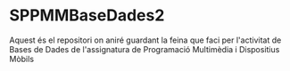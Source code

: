 # SPPMMBaseDades2
Aquest és el repositori on aniré guardant la feina que faci per l'activitat de Bases de Dades de l'assignatura de 
Programació Multimèdia i Dispositius Mòbils
